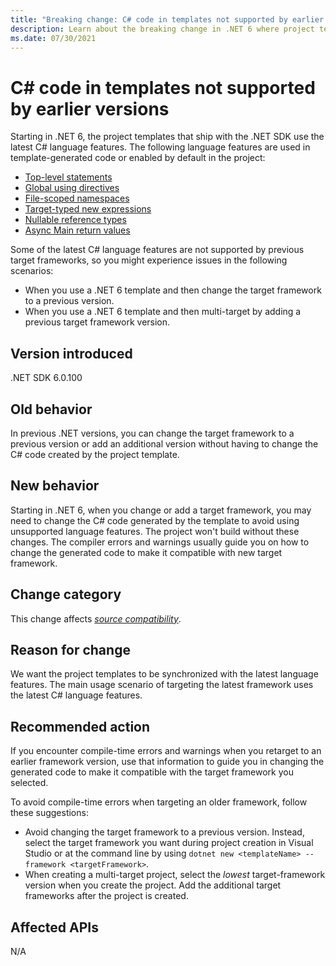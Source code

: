 ```yaml
---
title: "Breaking change: C# code in templates not supported by earlier versions"
description: Learn about the breaking change in .NET 6 where project templates use new C# features that aren't available in previous versions.
ms.date: 07/30/2021
---
```

# C# code in templates not supported by earlier versions

Starting in .NET 6, the project templates that ship with the .NET SDK use the latest C# language features. The following language features are used in template-generated code or enabled by default in the project:

- [Top-level statements](../../../../csharp/fundamentals/program-structure/top-level-statements.md)
- [Global using directives](https://github.com/dotnet/csharplang/blob/main/proposals/csharp-10.0/GlobalUsingDirective.md)
- [File-scoped namespaces](https://github.com/dotnet/csharplang/blob/main/proposals/csharp-10.0/file-scoped-namespaces.md)
- [Target-typed new expressions](/dotnet/csharp/language-reference/proposals/csharp-9.0/target-typed-new)
- [Nullable reference types](../../../../csharp/nullable-references.md)
- [Async Main return values](../../../../csharp/fundamentals/program-structure/main-command-line.md#async-main-return-values)

Some of the latest C# language features are not supported by previous target frameworks, so you might experience issues in the following scenarios:

- When you use a .NET 6 template and then change the target framework to a previous version.
- When you use a .NET 6 template and then multi-target by adding a previous target framework version.

## Version introduced

.NET SDK 6.0.100

## Old behavior

In previous .NET versions, you can change the target framework to a previous version or add an additional version without having to change the C# code created by the project template.

## New behavior

Starting in .NET 6, when you change or add a target framework, you may need to change the C# code generated by the template to avoid using unsupported language features. The project won't build without these changes. The compiler errors and warnings usually guide you on how to change the generated code to make it compatible with new target framework.

## Change category

This change affects [*source compatibility*](../../categories.md#source-compatibility).

## Reason for change

We want the project templates to be synchronized with the latest language features. The main usage scenario of targeting the latest framework uses the latest C# language features.

## Recommended action

If you encounter compile-time errors and warnings when you retarget to an earlier framework version, use that information to guide you in changing the generated code to make it compatible with the target framework you selected.

To avoid compile-time errors when targeting an older framework, follow these suggestions:

- Avoid changing the target framework to a previous version. Instead, select the target framework you want during project creation in Visual Studio or at the command line by using `dotnet new <templateName> --framework <targetFramework>`.
- When creating a multi-target project, select the *lowest* target-framework version when you create the project. Add the additional target frameworks after the project is created.

## Affected APIs

N/A
